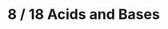 # 8 / 18 Acids and Bases

<Subsubtopic id='8.1.NoS1' type='Nature of Science' content='Falsification of theories—HCN altering the theory that oxygen was the element which gave a compound its acidic properties allowed for other acid–base theories to develop. (2.5)' />
<Subsubtopic id='8.1.NoS2' type='Nature of Science' content='Theories being superseded—one early theory of acidity derived from the sensation of a sour taste, but this had been proven false. (1.9)' />
<Subsubtopic id='8.1.NoS3' type='Nature of Science' content='Public understanding of science—outside of the arena of chemistry, decisions are sometimes referred to as "acid test" or "litmus test". (5.5)' />
<Subsubtopic id='8.1.U1' type='Understandings' content='A Brønsted–Lowry acid is a proton/H+ donor and a Brønsted–Lowry base is a proton/H+ acceptor.' />
<Subsubtopic id='8.1.U2' type='Understandings' content='Amphiprotic species can act as both Brønsted–Lowry acids and bases.' />
<Subsubtopic id='8.1.U3' type='Understandings' content='A pair of species differing by a single proton is called a conjugate acid-base pair.' />
<Subsubtopic id='8.1.AS1' type='Applications and skills' content='Deduction of the Brønsted–Lowry acid and base in a chemical reaction.' />
<Subsubtopic id='8.1.AS2' type='Applications and skills' content='Deduction of the conjugate acid or conjugate base in a chemical reaction.' />
<Subsubtopic id='8.1.G1' type='Guidance' content='Lewis theory is not required here.' />
<Subsubtopic id='8.1.G2' type='Guidance' content='The location of the proton transferred should be clearly indicated. For example, CH3COOH/CH3COO– rather than C2H4O2/C2H3O2–.' />
<Subsubtopic id='8.1.G3' type='Guidance' content='Students should know the representation of a proton in aqueous solution as both H+ (aq) and H3O+ (aq).' />
<Subsubtopic id='8.1.G4' type='Guidance' content='The difference between the terms amphoteric and amphiprotic should be covered.' />
<Subsubtopic id='8.1.IM1' type='International-mindedness' content='Acidus means sour in Latin, while alkali is derived from the Arabic word for calcined ashes. Oxygene means acid-forming in Greek, and reflects the mistaken belief that the element oxygen was responsible for a compound’s acidic properties. Acid–base theory has been developed by scientists from around the world, and its vocabulary has been influenced by their languages.' />
<Subsubtopic id='8.1.ToK1' type='Theory of Knowledge' content='Acid and base behaviour can be explained using different theories. How are the explanations in chemistry different from explanations in other subjects such as history?' />
<Subsubtopic id='8.1.Aims1' type='Aims' content='Aim 9: Each theory has its strengths and limitations. Lavoisier has been called the father of modern chemistry but he was mistaken about oxygen in this context.' />
<Subsubtopic id='8.2.NoS' type='Nature of Science' content='Obtaining evidence for theories—observable properties of acids and bases have led to the modification of acid–base theories. (1.9)' />
<Subsubtopic id='8.2.U1' type='Understandings' content='Most acids have observable characteristic chemical reactions with reactive metals, metal oxides, metal hydroxides, hydrogen carbonates and carbonates.' />
<Subsubtopic id='8.2.U2' type='Understandings' content='Salt and water are produced in exothermic neutralization reactions.' />
<Subsubtopic id='8.2.AS1' type='Applications and skills' content='Balancing chemical equations for the reaction of acids.' />
<Subsubtopic id='8.2.AS2' type='Applications and skills' content='Identification of the acid and base needed to make different salts.' />
<Subsubtopic id='8.2.AS3' type='Applications and skills' content='Candidates should have experience of acid-base titrations with different indicators.' />
<Subsubtopic id='8.2.G1' type='Guidance' content='Bases which are not hydroxides, such as ammonia, soluble carbonates and hydrogen carbonates should be covered.' />
<Subsubtopic id='8.2.G2' type='Guidance' content='The colour changes of different indicators are given in the data booklet in section 22.' />
<Subsubtopic id='8.2.Uz1' type='Utilization' content='A number of acids and bases are used in our everyday life from rust removers to oven cleaners, from foods to toothpastes, from treatments for bee stings to treatment of wasp stings.' />
<Subsubtopic id='8.2.Aims1' type='Aims' content='Aim 6: The evidence for these properties could be based on a student’s experimental experiences.' />
<Subsubtopic id='8.3.NoS' type='Nature of Science' content='Occam’s razor—the pH scale is an attempt to scale the relative acidity over a wide range of H+ concentrations into a very simple number. (2.7)' />
<Subsubtopic id='8.3.U1' type='Understandings' content='pH = -log[H+(aq)] and [H+] = 10^{-pH}' />
<Subsubtopic id='8.3.U2' type='Understandings' content='A change of one pH unit represents a 10-fold change in the hydrogen ion concentration [H+].' />
<Subsubtopic id='8.3.U3' type='Understandings' content='pH values distinguish between acidic, neutral and alkaline solutions.' />
<Subsubtopic id='8.3.U4' type='Understandings' content='The ionic product constant, 𝐾𝑤 = [H+][OH−] = 10−14 at 298 K.' />
<Subsubtopic id='8.3.AS1' type='Applications and skills' content='Solving problems involving pH, [H+] and [OH-].' />
<Subsubtopic id='8.3.AS2' type='Applications and skills' content='Students should be familiar with the use of a pH meter and universal indicator.' />
<Subsubtopic id='8.3.G1' type='Guidance' content='Students will not be assessed on pOH values.' />
<Subsubtopic id='8.3.G2' type='Guidance' content='Students should be concerned only with strong acids and bases in this sub-topic.' />
<Subsubtopic id='8.3.G3' type='Guidance' content='Knowing the temperature dependence of Kw is not required' />
<Subsubtopic id='8.3.G4' type='Guidance' content='Equations involving H3O+ instead of H+ may be applied.' />
<Subsubtopic id='8.3.ToK1' type='Theory of Knowledge' content='Chemistry makes use of the universal language of mathematics as a means of communication. Why is it important to have just one “scientific” language?' />
<Subsubtopic id='8.3.Aims1' type='Aims' content='Aim 3: Students should be able to use and apply the pH concept in a range of experimental and theoretical contexts.' />
<Subsubtopic id='8.3.Aims2' type='Aims' content='Aim 6: An acid–base titration could be monitored with an indicator or a pH probe.' />
<Subsubtopic id='8.4.NoS1' type='Nature of Science' content='Improved instrumentation—the use of advanced analytical techniques has allowed the relative strength of different acids and bases to be quantified. (1.8)' />
<Subsubtopic id='8.4.NoS2' type='Nature of Science' content='Looking for trends and discrepancies—patterns and anomalies in relative strengths of acids and bases can be explained at the molecular level. (3.1)' />
<Subsubtopic id='8.4.NoS3' type='Nature of Science' content='The outcomes of experiments or models may be used as further evidence for a claim—data for a particular type of reaction supports the idea that weak acids exist in equilibrium. (1.9)' />
<Subsubtopic id='8.4.U1' type='Understandings' content='Strong and weak acids and bases differ in the extent of ionization.' />
<Subsubtopic id='8.4.U2' type='Understandings' content='Strong acids and bases of equal concentrations have higher conductivities than weak acids and bases.' />
<Subsubtopic id='8.4.U3' type='Understandings' content='A strong acid is a good proton donor and has a weak conjugate base.' />
<Subsubtopic id='8.4.U4' type='Understandings' content='A strong base is a good proton acceptor and has a weak conjugate acid.' />
<Subsubtopic id='8.4.AS1' type='Applications and skills' content='Distinction between strong and weak acids and bases in terms of the rates of their reactions with metals, metal oxides, metal hydroxides, metal hydrogen carbonates and metal carbonates and their electrical conductivities for solutions of equal concentrations.' />
<Subsubtopic id='8.4.G1' type='Guidance' content='The terms ionization and dissociation can be used interchangeably.' />
<Subsubtopic id='8.4.G2' type='Guidance' content='See section 21 in the data booklet for a list of weak acids and bases.' />
<Subsubtopic id='8.4.ToK1' type='Theory of Knowledge' content='The strength of an acid can be determined by the use of pH and conductivity probes. In what ways do technologies, which extend our senses, change or reinforce our view of the world?' />
<Subsubtopic id='8.4.Aims1' type='Aims' content='Aim 6: Students should have experimental experience of working qualitatively with both strong and weak acids and bases. Examples to include: H2SO4 (aq), HCl (aq), HNO3 (aq), NaOH (aq), NH3 (aq).' />
<Subsubtopic id='8.4.Aims2' type='Aims' content='Aim 7: Students could use data loggers to investigate the strength of acid and bases.' />
<Subsubtopic id='8.5.NoS' type='Nature of Science' content='Risks and problems—oxides of metals and non-metals can be characterized by their acid–base properties. Acid deposition is a topic that can be discussed from different perspectives. Chemistry allows us to understand and to reduce the environmental impact of human activities. (4.8)' />
<Subsubtopic id='8.5.U1' type='Understandings' content='Rain is naturally acidic because of dissolved CO_{2} and has a pH of 5.6. Acid deposition has a pH below 5.6.' />
<Subsubtopic id='8.5.U2' type='Understandings' content='Acid deposition is formed when nitrogen or sulfur oxides dissolve in water to form HNO3, HNO2, H2SO4 and H2SO3.' />
<Subsubtopic id='8.5.U3' type='Understandings' content='Sources of the oxides of sulfur and nitrogen and the effects of acid deposition should be covered.' />
<Subsubtopic id='8.5.AS1' type='Applications and skills' content='Balancing the equations that describe the combustion of sulfur and nitrogen to their oxides and the subsequent formation of H2SO3, H2SO4, HNO2 and HNO3.' />
<Subsubtopic id='8.5.AS2' type='Applications and skills' content='Distinction between the pre-combustion and post-combustion methods of reducing sulfur oxides emissions.' />
<Subsubtopic id='8.5.AS3' type='Applications and skills' content='Deduction of acid deposition equations for acid deposition with reactive metals and carbonates.' />
<Subsubtopic id='8.5.IM1' type='International-mindedness' content='The polluter country and polluted country are often not the same. Acid deposition is a secondary pollutant that affects regions far from the primary source. Solving this problem requires international cooperation.' />
<Subsubtopic id='8.5.ToK1' type='Theory of Knowledge' content='All rain is acidic but not all rain is “acid rain”. Scientific terms have a precise definition. Does scientific vocabulary simply communicate our knowledge in a neutral way or can it have value-laden terminology?' />
<Subsubtopic id='8.5.Aims1' type='Aims' content='Aim 6: The effects of acid rain on different construction materials could be quantitatively investigated.' />
<Subsubtopic id='8.5.Aims2' type='Aims' content='Aim 8: A discussion of the impact of acid rain in different countries will help raise awareness of the environmental impact of this secondary pollutant and the political implications.' />
<Subsubtopic id='8.5.Aims3' type='Aims' content='Aim 8: Other means of reducing oxide production—bus use, car pooling, etc. could be discussed.' />
<Subsubtopic id='18.1.NoS' type='Nature of Science' content='Theories can be supported, falsified or replaced by new theories—acid–base theories can be extended to a wider field of applications by considering lone pairs of electrons. Lewis theory doesn't falsify Brønsted–Lowry but extends it. (2.5)' />
<Subsubtopic id='18.1.U1' type='Understandings' content='A Lewis acid is a lone pair acceptor and a Lewis base is a lone pair donor.' />
<Subsubtopic id='18.1.U2' type='Understandings' content='When a Lewis base reacts with a Lewis acid a coordinate bond is formed.' />
<Subsubtopic id='18.1.U3' type='Understandings' content='A nucleophile is a Lewis base and an electrophile is a Lewis acid.' />
<Subsubtopic id='18.1.AS1' type='Applications and skills' content='Application of Lewis’ acid–base theory to inorganic and organic chemistry to identify the role of the reacting species.' />
<Subsubtopic id='18.1.G1' type='Guidance' content='Both organic and inorganic examples should be studied.' />
<Subsubtopic id='18.1.G2' type='Guidance' content='Relations between Brønsted–Lowry and Lewis acids and bases should be discussed.' />
<Subsubtopic id='18.1.IM1' type='International-mindedness' content='Acid–base theory has developed from the ideas of people from different parts of the world through both collaboration and competition.' />
<Subsubtopic id='18.1.ToK1' type='Theory of Knowledge' content='The same phenomenon can sometimes be explored from different perspectives, and explained by different theories. For example, do we judge competing theories by their universality, simplicity or elegance?' />
<Subsubtopic id='18.1.Aims1' type='Aims' content='Aim 6: Transition metal complexes could be experimentally explored.' />
<Subsubtopic id='18.1.Aims2' type='Aims' content='Aim 7: Animations can be used to distinguish between the different acid–base theories.' />
<Subsubtopic id='18.2.NoS' type='Nature of Science' content='Obtaining evidence for scientific theories—application of the equilibrium law allows strengths of acids and bases to be determined and related to their molecular structure. (1.9)' />
<Subsubtopic id='18.2.U1' type='Understandings' content='The expression for the dissociation constant of a weak acid (Ka) and a weak base (Kb).' />
<Subsubtopic id='18.2.U2' type='Understandings' content='For a conjugate acid base pair, Ka × Kb = Kw' />
<Subsubtopic id='18.2.U3' type='Understandings' content='The relationship between Ka and pKa is (pKa = -log Ka), and between Kb and pKb is (pKb = -log Kb).' />
<Subsubtopic id='18.2.AS1' type='Applications and skills' content='Solution of problems involving [H+ (aq)], [OH–(aq)], pH, pOH, Ka, pKa, Kb and pKb.' />
<Subsubtopic id='18.2.AS2' type='Applications and skills' content='Discussion of the relative strengths of acids and bases using values of Ka, pKa, Kb and pK' />
<Subsubtopic id='18.2.G1' type='Guidance' content='The value Kw depends on the temperature' />
<Subsubtopic id='18.2.G2' type='Guidance' content='The calculation of pH in buffer solutions will only be assessed in options B.7 and D.4' />
<Subsubtopic id='18.2.G3' type='Guidance' content='Only examples involving the transfer of one proton will be assessed.' />
<Subsubtopic id='18.2.G4' type='Guidance' content='Calculations of pH at temperatures other than 298 K can be assessed.' />
<Subsubtopic id='18.2.G5' type='Guidance' content='Students should state when approximations are used in equilibrium calculations.' />
<Subsubtopic id='18.2.G6' type='Guidance' content='The use of quadratic equations will not be assessed' />
<Subsubtopic id='18.2.IM1' type='International-mindedness' content='Mathematics is a universal language. The mathematical nature of this topic helps chemists speaking different native languages to communicate more objectively.' />
<Subsubtopic id='18.2.Aims1' type='Aims' content='Aim 6: The properties of strong and weak acids could be investigated experimentally.' />
<Subsubtopic id='18.3.NoS' type='Nature of Science' content='Increased power of instrumentation and advances in available techniques—development in pH meter technology has allowed for more reliable and ready measurement of pH. (3.7)' />
<Subsubtopic id='18.3.U1' type='Understandings' content='The characteristics of the pH curves produced by the different combinations of strong and weak acids and bases.' />
<Subsubtopic id='18.3.U2' type='Understandings' content='An acid–base indicator is a weak acid or a weak base where the components of the conjugate acid–base pair have different colours.' />
<Subsubtopic id='18.3.U3' type='Understandings' content='The relationship between the pH range of an acid–base indicator, which is a weak acid, and its pKa value.' />
<Subsubtopic id='18.3.U4' type='Understandings' content='The buffer region on the pH curve represents the region where small additions of acid or base result in little or no change in pH.' />
<Subsubtopic id='18.3.U5' type='Understandings' content='The composition and action of a buffer solution' />
<Subsubtopic id='18.3.AS1' type='Applications and skills' content='The general shapes of graphs of pH against volume for titrations involving strong and weak acids and bases with an explanation of their important features.' />
<Subsubtopic id='18.3.AS2' type='Applications and skills' content='Selection of an appropriate indicator for a titration, given the equivalence point of the titration and the end point of the indicator.' />
<Subsubtopic id='18.3.AS3' type='Applications and skills' content='While the nature of the acid–base buffer always remains the same, buffer solutions can be prepared by either mixing a weak acid/base with a solution of a salt containing its conjugate, or by partial neutralization of a weak acid/base with a strong acid/base.' />
<Subsubtopic id='18.3.AS4' type='Applications and skills' content='Prediction of the relative pH of aqueous salt solutions formed by the different combinations of strong and weak acid and base.' />
<Subsubtopic id='18.3.G1' type='Guidance' content='Only examples involving the transfer of one proton will be assessed. Important features are: – intercept with pH axis – equivalence point – buffer region – points where pKa = pH or pKb = pOH.' />
<Subsubtopic id='18.3.G2' type='Guidance' content='For an indicator which is a weak acid: HIn(aq) {Colour A} <-> H+(aq) + In-(aq) {Colour B}' />
<Subsubtopic id='18.3.G3' type='Guidance' content='The colour change can be considered to take place over a range of pKa ± 1.' />
<Subsubtopic id='18.3.G4' type='Guidance' content='Examples of indicators are listed in the data booklet in section 22.' />
<Subsubtopic id='18.3.G5' type='Guidance' content='Salts formed from the four possible combinations of strong and weak acids and bases should be considered. Calculations are not required.' />
<Subsubtopic id='18.3.G6' type='Guidance' content='The acidity of hydrated transition metal ions is covered in topic 13. The treatment of other hydrated metal ions is not required.' />
<Subsubtopic id='18.3.ToK1' type='Theory of Knowledge' content='Is a pH curve an accurate description of reality or an artificial representation of reality?' />
<Subsubtopic id='18.3.Aims1' type='Aims' content='Aim 6: Experiments could include investigation of pH curves, determination of the pKa of a weak acid, preparation and investigation of a buffer solution and the determination of the pKa of an indicator.' />
<Subsubtopic id='18.3.Aims2' type='Aims' content='Aim 7: Data logging, databases, spreadsheets and simulations can all be used. For example, the equivalence point could be determined by using a conductivity probe or a temperature probe.' />